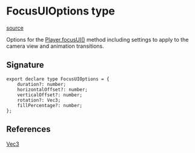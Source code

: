 # FocusUIOptions type

[source](https://developers.meta.com/horizon-worlds/reference/2.0.0/core_focusuioptions)

Options for the [Player.focusUI()](/horizon-worlds/reference/2.0.0/core_player#focusui) method including settings to apply to the camera view and animation transitions.

## Signature

```
export declare type FocusUIOptions = {
    duration?: number;
    horizontalOffset?: number;
    verticalOffset?: number;
    rotation?: Vec3;
    fillPercentage?: number;
};
```

## References

[Vec3](/horizon-worlds/reference/2.0.0/core_vec3)